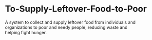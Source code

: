 # To-Supply-Leftover-Food-to-Poor
A system to collect and supply leftover food from individuals and organizations to poor and needy people, reducing waste and helping fight hunger.
